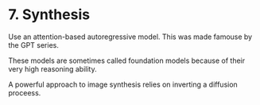 # 7. Synthesis

Use an attention-based autoregressive model. This was made famouse by the GPT series.

These models are sometimes called foundation models because of their very high reasoning ability.

A powerful approach to image synthesis relies on inverting a diffusion proceess.